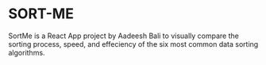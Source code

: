 # SORT-ME
SortMe is a React App project by Aadeesh Bali to visually compare the sorting process, speed, and effeciency of the six most common data sorting algorithms.
